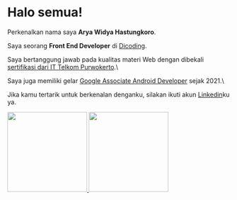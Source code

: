 # Halo semua! 

Perkenalkan nama saya **Arya Widya Hastungkoro**.

Saya seorang **Front End Developer** di [Dicoding](https://www.dicoding.com/).

Saya bertanggung jawab pada kualitas materi Web dengan dibekali [sertifikasi dari IT Telkom Purwokerto](https://www.coursera.org/account/accomplishments/specialization/CLKJD8XBXJ3M).\

Saya juga memiliki gelar [Google Associate Android Developer](https://www.credential.net/h5deoi5h) sejak 2021.\

Jika kamu tertarik untuk berkenalan denganku, silakan ikuti akun [Linkedin](https://www.linkedin.com/in/gilang-adhan/)ku ya.

<p align="left">
<a href="https://github.com/aryawh">
  <img height="180em" src="https://github-readme-stats-eight-theta.vercel.app/api?username=aryawh&show_icons=true&theme=algolia&include_all_commits=true&count_private=true"/>
  <img height="180em" src="https://github-readme-stats-eight-theta.vercel.app/api/top-langs/?username=aryawh&layout=compact&langs_count=8&theme=algolia"/>
</a>
</p>
